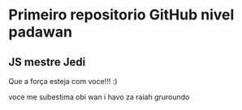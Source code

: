# Primeiro repositorio GitHub nivel padawan
## JS mestre Jedi


Que a força esteja com voce!!! :)

voce me subestima obi wan
i havo za raiah gruroundo

